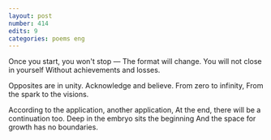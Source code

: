 ```yaml
---
layout: post
number: 414
edits: 9
categories: poems eng
---
```


Once you start, you won't stop —
The format will change.
You will not close in yourself
Without achievements and losses.

Opposites are in unity.
Acknowledge and believe.
From zero to infinity, 
From the spark to the visions.

According to the application, another application,
At the end, there will be a continuation too.
Deep in the embryo sits the beginning
And the space for growth has no boundaries.
